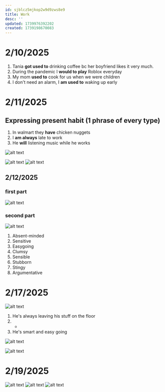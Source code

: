 ```yaml
---
id: sjblcz5mjkop2w9d9zws8e9
title: Work
desc: ''
updated: 1739976392202
created: 1739198670083
---
```

# 2/10/2025 
1. Tania **got used to** drinking coffee bc her boyfriend likes it very much.
2. During the pandemic I **would to play** Roblox everyday
3. My mom **used to** cook for us when we were children
4. I don't need an alarm, I **am used to** waking up early

# 2/11/2025
## Expressing present habit (1 phrase of every type)
1. In walmart they **have** chicken nuggets
2. I **am always** late to work
3. He **will** listening music while he works

![alt text](image-42.png)

![alt text](image-43.png)
![alt text](IMG_8192.jpeg)

## 2/12/2025
### first part
![alt text](image-44.png)

### second part
![alt text](image-45.png)

1. Absent-minded 
2. Sensitive 
3. Easygoing 
4. Clumsy 
5. Sensible 
6. Stubborn 
7. Stingy 
8. Argumentative 

# 2/17/2025
![alt text](image-46.png)
1. He's always leaving his stuff on the floor
2. -
3. He's smart and easy going

![alt text](image-47.png)

![alt text](image-49.png)

# 2/19/2025
![alt text](image-50.png)
![alt text](image-52.png)
![alt text](image-51.png)